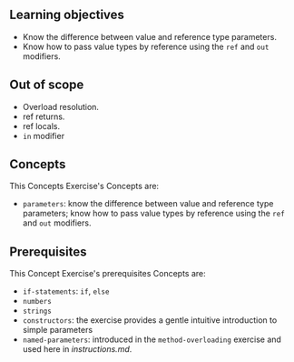 ## Learning objectives

- Know the difference between value and reference type parameters.
- Know how to pass value types by reference using the `ref` and `out` modifiers.

## Out of scope

- Overload resolution.
- ref returns.
- ref locals.
- `in` modifier

## Concepts

This Concepts Exercise's Concepts are:

- `parameters`: know the difference between value and reference type parameters; know how to pass value types by reference using the `ref` and `out` modifiers.

## Prerequisites

This Concept Exercise's prerequisites Concepts are:

- `if-statements`: `if`, `else`
- `numbers`
- `strings`
- `constructors`: the exercise provides a gentle intuitive introduction to simple parameters
- `named-parameters`: introduced in the `method-overloading` exercise and used here in _instructions.md_.
